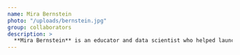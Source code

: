 ```yaml
---
name: Mira Bernstein
photo: "/uploads/bernstein.jpg"
group: collaborators
description: >
  **Mira Bernstein** is an educator and data scientist who helped launch MGGG and was an active member in 2016-17. She was the lead on the Educator Training sessions as part of our national workshop cycle, and she designed a related gerrymandering course for Math for America. She was one of the authors of MGGG's white paper on voting systems in Santa Clara.
---
```

